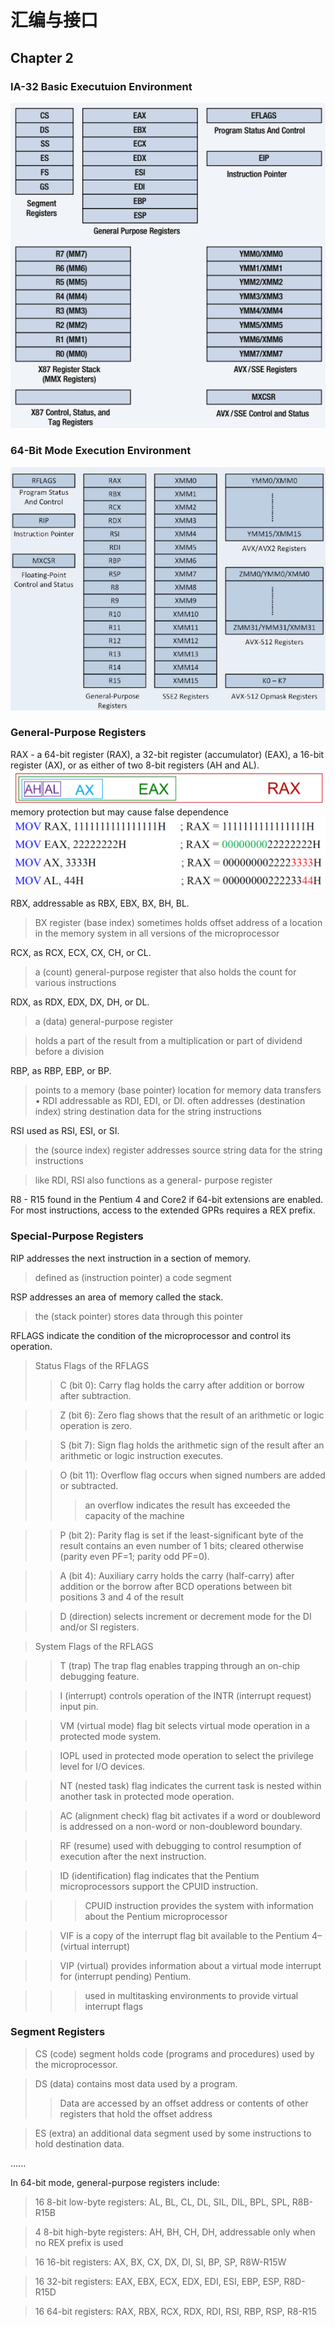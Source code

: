 # 汇编与接口

## Chapter 2
### IA-32 Basic Executuion Environment
![alt text](image.png)

### 64-Bit Mode Execution Environment
![alt text](image-1.png)

### General-Purpose Registers
RAX - a 64-bit register (RAX), a 32-bit register (accumulator) (EAX), a 16-bit register (AX), or as either of two 8-bit registers (AH and AL).
![alt text](image-2.png)
memory protection but may cause false dependence
![alt text](image-3.png)

RBX, addressable as RBX, EBX, BX, BH, BL.
> BX register (base index) sometimes holds offset address of a location in the memory system in all versions of the microprocessor

RCX, as RCX, ECX, CX, CH, or CL.
> a (count) general-purpose register that also holds the count for various instructions

RDX, as RDX, EDX, DX, DH, or DL.
> a (data) general-purpose register

> holds a part of the result from a multiplication or part of dividend before a division

RBP, as RBP, EBP, or BP.
> points to a memory (base pointer) location for memory data transfers
•
RDI addressable as RDI, EDI, or DI.
> often addresses (destination index) string destination data for the string instructions

RSI used as RSI, ESI, or SI.
> the (source index) register addresses source string data for the string instructions

> like RDI, RSI also functions as a general- purpose register

R8 - R15 found in the Pentium 4 and Core2 if 64-bit extensions are enabled. For most instructions, access to the extended GPRs requires a REX prefix.

### Special-Purpose Registers

RIP addresses the next instruction in a section of memory.
> defined as (instruction pointer) a code segment

RSP addresses an area of memory called the stack.
> the (stack pointer) stores data through this pointer

RFLAGS indicate the condition of the microprocessor and control its operation.

> Status Flags of the RFLAGS
>> C (bit 0): Carry flag holds the carry after addition or borrow after subtraction.

>> Z (bit 6): Zero flag shows that the result of an arithmetic or logic operation is zero.

>> S (bit 7): Sign flag holds the arithmetic sign of the result after an arithmetic or logic instruction executes.

>> O (bit 11): Overflow flag occurs when signed numbers are added or subtracted.
>>> an overflow indicates the result has exceeded the capacity of the machine

>> P (bit 2): Parity flag is set if the least-significant byte of the result contains an even number of 1 bits; cleared otherwise (parity even PF=1; parity odd PF=0).

>> A (bit 4): Auxiliary carry holds the carry (half-carry) after addition or the borrow after BCD operations between bit positions 3 and 4 of the result

>> D (direction) selects increment or decrement mode for the DI and/or SI registers.

> System Flags of the RFLAGS

>> T (trap) The trap flag enables trapping through an on-chip debugging feature.

>> I (interrupt) controls operation of the INTR (interrupt request) input pin.

>> VM (virtual mode) flag bit selects virtual mode operation in a protected mode system.

>> IOPL used in protected mode operation to select the privilege level for I/O devices.

>> NT (nested task) flag indicates the current task is nested within another task in protected mode operation.

>> AC (alignment check) flag bit activates if a word or doubleword is addressed on a non-word or non-doubleword boundary.

>> RF (resume) used with debugging to control resumption of execution after the next instruction.

>> ID (identification) flag indicates that the Pentium microprocessors support the CPUID instruction.

>>> CPUID instruction provides the system with information about the Pentium microprocessor

>> VIF is a copy of the interrupt flag bit available to the Pentium 4–(virtual interrupt)

>> VIP (virtual) provides information about a virtual mode interrupt for (interrupt pending) Pentium.

>>> used in multitasking environments to provide virtual interrupt flags

### Segment Registers

> CS (code) segment holds code (programs and procedures) used by the microprocessor.

> DS (data) contains most data used by a program.
>> Data are accessed by an offset address or contents of other registers that hold the offset address

> ES (extra) an additional data segment used by some instructions to hold destination data.

......

In 64-bit mode, general-purpose registers include:
> 16 8-bit low-byte registers: AL, BL, CL, DL, SIL, DIL, BPL, SPL, R8B-R15B

> 4 8-bit high-byte registers: AH, BH, CH, DH, addressable only when no REX prefix is used

> 16 16-bit registers: AX, BX, CX, DX, DI, SI, BP, SP, R8W-R15W

> 16 32-bit registers: EAX, EBX, ECX, EDX, EDI, ESI, EBP, ESP, R8D-R15D

> 16 64-bit registers: RAX, RBX, RCX, RDX, RDI, RSI, RBP, RSP, R8-R15



